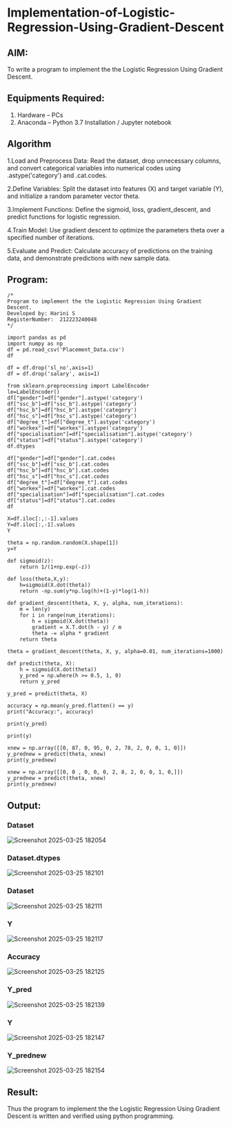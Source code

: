 # Implementation-of-Logistic-Regression-Using-Gradient-Descent

## AIM:
To write a program to implement the the Logistic Regression Using Gradient Descent.

## Equipments Required:
1. Hardware – PCs
2. Anaconda – Python 3.7 Installation / Jupyter notebook

## Algorithm

1.Load and Preprocess Data: Read the dataset, drop unnecessary columns, and convert categorical variables into numerical codes using .astype('category') and .cat.codes.

2.Define Variables: Split the dataset into features (X) and target variable (Y), and initialize a random parameter vector theta.

3.Implement Functions: Define the sigmoid, loss, gradient_descent, and predict functions for logistic regression.

4.Train Model: Use gradient descent to optimize the parameters theta over a specified number of iterations.

5.Evaluate and Predict: Calculate accuracy of predictions on the training data, and demonstrate predictions with new sample data.

## Program:
```
/*
Program to implement the the Logistic Regression Using Gradient Descent.
Developed by: Harini S
RegisterNumber:  212223240048
*/

import pandas as pd
import numpy as np
df = pd.read_csv('Placement_Data.csv')
df

df = df.drop('sl_no',axis=1)
df = df.drop('salary', axis=1)

from sklearn.preprocessing import LabelEncoder
le=LabelEncoder()
df["gender"]=df["gender"].astype('category')
df["ssc_b"]=df["ssc_b"].astype('category')
df["hsc_b"]=df["hsc_b"].astype('category')
df["hsc_s"]=df["hsc_s"].astype('category')
df["degree_t"]=df["degree_t"].astype('category')
df["workex"]=df["workex"].astype('category')
df["specialisation"]=df["specialisation"].astype('category')
df["status"]=df["status"].astype('category')
df.dtypes

df["gender"]=df["gender"].cat.codes
df["ssc_b"]=df["ssc_b"].cat.codes
df["hsc_b"]=df["hsc_b"].cat.codes
df["hsc_s"]=df["hsc_s"].cat.codes
df["degree_t"]=df["degree_t"].cat.codes
df["workex"]=df["workex"].cat.codes
df["specialisation"]=df["specialisation"].cat.codes
df["status"]=df["status"].cat.codes
df

X=df.iloc[:,:-1].values
Y=df.iloc[:,-1].values
Y

theta = np.random.random(X.shape[1])
y=Y

def sigmoid(z):
    return 1/(1+np.exp(-z))

def loss(theta,X,y):
    h=sigmoid(X.dot(theta))
    return -np.sum(y*np.log(h)+(1-y)*log(1-h))

def gradient_descent(theta, X, y, alpha, num_iterations):
    m = len(y)
    for i in range(num_iterations):
        h = sigmoid(X.dot(theta))
        gradient = X.T.dot(h - y) / m
        theta -= alpha * gradient
    return theta

theta = gradient_descent(theta, X, y, alpha=0.01, num_iterations=1000)

def predict(theta, X):
    h = sigmoid(X.dot(theta))
    y_pred = np.where(h >= 0.5, 1, 0)
    return y_pred

y_pred = predict(theta, X)

accuracy = np.mean(y_pred.flatten() == y)
print("Accuracy:", accuracy)

print(y_pred)

print(y)

xnew = np.array([[0, 87, 0, 95, 0, 2, 78, 2, 0, 0, 1, 0]])
y_prednew = predict(theta, xnew)
print(y_prednew)

xnew = np.array([[0, 0 , 0, 0, 0, 2, 8, 2, 0, 0, 1, 0,]])
y_prednew = predict(theta, xnew)
print(y_prednew)

```

## Output:

### Dataset
![Screenshot 2025-03-25 182054](https://github.com/user-attachments/assets/32e93d00-ca4a-4e48-baef-07f63a367b53)

### Dataset.dtypes
![Screenshot 2025-03-25 182101](https://github.com/user-attachments/assets/e795ee83-67a5-4553-8bd9-e489206db06b)

### Dataset
![Screenshot 2025-03-25 182111](https://github.com/user-attachments/assets/2cd1618e-9ba5-4b82-86ea-65c13df7f87e)

### Y
![Screenshot 2025-03-25 182117](https://github.com/user-attachments/assets/b0f98dbe-27e0-4e53-adf6-e369bca5a1cf)

### Accuracy
![Screenshot 2025-03-25 182125](https://github.com/user-attachments/assets/e036147d-6bac-416e-86cf-e4083f85fa31)

### Y_pred
![Screenshot 2025-03-25 182139](https://github.com/user-attachments/assets/7e34cbaf-86e7-4030-8f19-6b0cef37e769)

### Y
![Screenshot 2025-03-25 182147](https://github.com/user-attachments/assets/948edb17-b258-448b-be3d-1e5e56f2c3e4)

### Y_prednew
![Screenshot 2025-03-25 182154](https://github.com/user-attachments/assets/cb38dbf3-e69e-4f70-885d-77dbe6648648)


## Result:
Thus the program to implement the the Logistic Regression Using Gradient Descent is written and verified using python programming.

